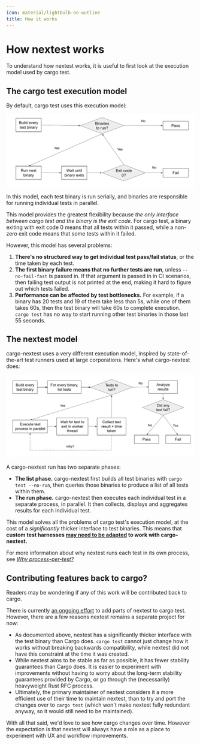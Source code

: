 ```yaml
---
icon: material/lightbulb-on-outline
title: How it works
---
```


# How nextest works

To understand how nextest works, it is useful to first look at the execution model used by cargo test.

## The cargo test execution model

By default, cargo test uses this execution model:

![Cargo test execution model](../../static/cargo-test-model.png)

In this model, each test binary is run serially, and binaries are responsible for running individual tests in parallel.

This model provides the greatest flexibility because _the only interface between cargo test and the binary is the exit code_. For cargo test, a binary exiting with exit code 0 means that all tests within it passed, while a non-zero exit code means that some tests within it failed.

However, this model has several problems:

1. **There's no structured way to get individual test pass/fail status**, or the time taken by each test.
2. **The first binary failure means that no further tests are run**, unless `--no-fail-fast` is passed in. If that argument is passed in in CI scenarios, then failing test output is not printed at the end, making it hard to figure out which tests failed.
3. **Performance can be affected by test bottlenecks.** For example, if a binary has 20 tests and 19 of them take less than 5s, while one of them takes 60s, then the test binary will take 60s to complete execution. `cargo test` has no way to start running other test binaries in those last 55 seconds.

## The nextest model

cargo-nextest uses a very different execution model, inspired by state-of-the-art test runners used at large corporations. Here's what cargo-nextest does:

![Nextest execution model](../../static/nextest-model.png)

A cargo-nextest run has two separate phases:

- **The list phase.** cargo-nextest first builds all test binaries with `cargo test --no-run`, then queries those binaries to produce a list of all tests within them.
- **The run phase.** cargo-nextest then executes each individual test in a separate process, in parallel. It then collects, displays and aggregates results for each individual test.

This model solves all the problems of cargo test's execution model, at the cost of a _significantly_ thicker interface to test binaries. This means that **custom test harnesses [may need to be adapted](custom-test-harnesses.md) to work with cargo-nextest.**

For more information about why nextest runs each test in its own process, see [*Why process-per-test?*](why-process-per-test.md)

## Contributing features back to cargo?

Readers may be wondering if any of this work will be contributed back to cargo.

There is currently [an ongoing effort](https://epage.github.io/blog/2023/06/iterating-on-test/) to add parts of nextest to cargo test. However, there are a few reasons nextest remains a separate project for now:

- As documented above, nextest has a significantly thicker interface with the test binary than Cargo does. `cargo test` cannot just change how it works without breaking backwards compatibility, while nextest did not have this constraint at the time it was created.
- While nextest aims to be stable as far as possible, it has fewer stability guarantees than Cargo does. It is easier to experiment with improvements without having to worry about the long-term stability guarantees provided by Cargo, or go through the (necessarily) heavyweight Rust RFC process.
- Ultimately, the primary maintainer of nextest considers it a more efficient use of their time to maintain nextest, than to try and port the changes over to `cargo test` (which won't make nextest fully redundant anyway, so it would still need to be maintained).

With all that said, we'd love to see how cargo changes over time. However the expectation is that nextest will always have a role as a place to experiment with UX and workflow improvements.
